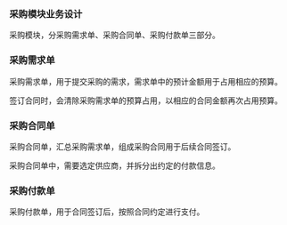 ### 采购模块业务设计

采购模块，分采购需求单、采购合同单、采购付款单三部分。

### 采购需求单

采购需求单，用于提交采购的需求，需求单中的预计金额用于占用相应的预算。

签订合同时，会清除采购需求单的预算占用，以相应的合同金额再次占用预算。

### 采购合同单

采购合同单，汇总采购需求单，组成采购合同用于后续合同签订。

采购合同单中，需要选定供应商，并拆分出约定的付款信息。

### 采购付款单

采购付款单，用于合同签订后，按照合同约定进行支付。
